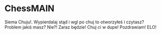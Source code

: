 # ChessMAIN

Siema Chuju!. 
Wypierdalaj stąd i wgl po chuj to otworzyłeś i czytasz?
Problem jakiś masz? 
Nie?!
Zaraz będzie!
Chuj ci w dupe!
Pozdrawiam! ELO!
